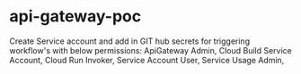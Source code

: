 # api-gateway-poc
Create Service account and add in GIT hub secrets for triggering workflow's with below permissions:
ApiGateway Admin,
Cloud Build Service Account,
Cloud Run Invoker,
Service Account User,
Service Usage Admin,
